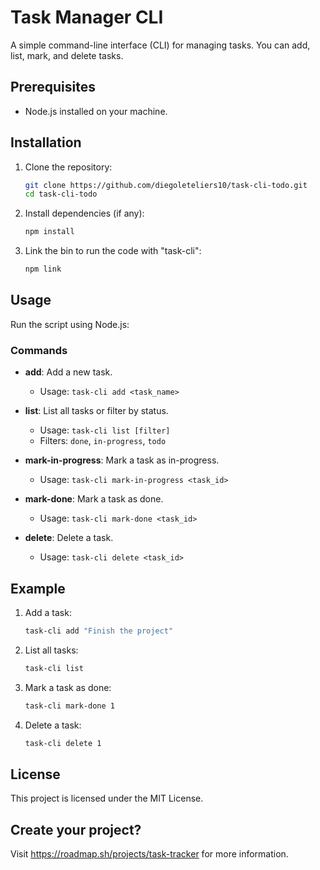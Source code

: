 # Task Manager CLI

A simple command-line interface (CLI) for managing tasks. You can add, list, mark, and delete tasks.

## Prerequisites

- Node.js installed on your machine.

## Installation

1. Clone the repository:

   ```bash
   git clone https://github.com/diegoleteliers10/task-cli-todo.git
   cd task-cli-todo
   ```

2. Install dependencies (if any):

   ```bash
   npm install
   ```

3. Link the bin to run the code with "task-cli":

   ```bash
   npm link
   ```

## Usage

Run the script using Node.js:


### Commands

- **add**: Add a new task.
  - Usage: `task-cli add <task_name>`
  
- **list**: List all tasks or filter by status.
  - Usage: `task-cli list [filter]`
  - Filters: `done`, `in-progress`, `todo`

- **mark-in-progress**: Mark a task as in-progress.
  - Usage: `task-cli mark-in-progress <task_id>`

- **mark-done**: Mark a task as done.
  - Usage: `task-cli mark-done <task_id>`

- **delete**: Delete a task.
  - Usage: `task-cli delete <task_id>`

## Example

1. Add a task:
   ```bash
   task-cli add "Finish the project"
   ```

2. List all tasks:
   ```bash
   task-cli list
   ```

3. Mark a task as done:
   ```bash
   task-cli mark-done 1
   ```

4. Delete a task:
   ```bash
   task-cli delete 1
   ```

## License

This project is licensed under the MIT License.

## Create your project?

Visit https://roadmap.sh/projects/task-tracker for more information.
